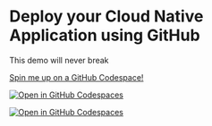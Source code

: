 # Deploy your Cloud Native Application using GitHub
This demo will never break

[Spin me up on a GitHub Codespace!](https://codespaces.new/scubaninja/solid-demo)

<a href='https://codespaces.new/scubaninja/solid-demo'><img src='https://github.com/codespaces/badge.svg' alt='Open in GitHub Codespaces' style='max-width: 100%;'></a>

[![Open in GitHub Codespaces](https://github.com/codespaces/badge.svg)](https://codespaces.new/scubaninja/solid-demo)
